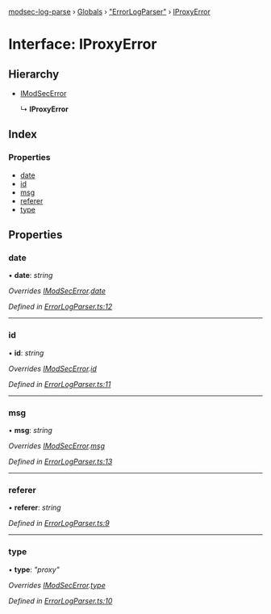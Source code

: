[modsec-log-parse](../README.md) › [Globals](../globals.md) › ["ErrorLogParser"](../modules/_errorlogparser_.md) › [IProxyError](_errorlogparser_.iproxyerror.md)

# Interface: IProxyError

## Hierarchy

* [IModSecError](_errorlogparser_.imodsecerror.md)

  ↳ **IProxyError**

## Index

### Properties

* [date](_errorlogparser_.iproxyerror.md#date)
* [id](_errorlogparser_.iproxyerror.md#id)
* [msg](_errorlogparser_.iproxyerror.md#msg)
* [referer](_errorlogparser_.iproxyerror.md#referer)
* [type](_errorlogparser_.iproxyerror.md#type)

## Properties

###  date

• **date**: *string*

*Overrides [IModSecError](_errorlogparser_.imodsecerror.md).[date](_errorlogparser_.imodsecerror.md#date)*

*Defined in [ErrorLogParser.ts:12](https://github.com/dhghf/modsec-log-parse/blob/1605c65/src/ErrorLogParser.ts#L12)*

___

###  id

• **id**: *string*

*Overrides [IModSecError](_errorlogparser_.imodsecerror.md).[id](_errorlogparser_.imodsecerror.md#id)*

*Defined in [ErrorLogParser.ts:11](https://github.com/dhghf/modsec-log-parse/blob/1605c65/src/ErrorLogParser.ts#L11)*

___

###  msg

• **msg**: *string*

*Overrides [IModSecError](_errorlogparser_.imodsecerror.md).[msg](_errorlogparser_.imodsecerror.md#msg)*

*Defined in [ErrorLogParser.ts:13](https://github.com/dhghf/modsec-log-parse/blob/1605c65/src/ErrorLogParser.ts#L13)*

___

###  referer

• **referer**: *string*

*Defined in [ErrorLogParser.ts:9](https://github.com/dhghf/modsec-log-parse/blob/1605c65/src/ErrorLogParser.ts#L9)*

___

###  type

• **type**: *"proxy"*

*Overrides [IModSecError](_errorlogparser_.imodsecerror.md).[type](_errorlogparser_.imodsecerror.md#type)*

*Defined in [ErrorLogParser.ts:10](https://github.com/dhghf/modsec-log-parse/blob/1605c65/src/ErrorLogParser.ts#L10)*
